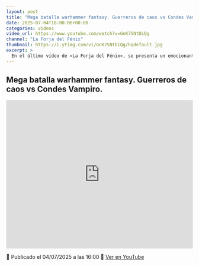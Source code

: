 ```yaml
---
layout: post
title: "Mega batalla warhammer fantasy. Guerreros de caos vs Condes Vampiro."
date: 2025-07-04T16:00:06+00:00
categories: videos
video_url: https://www.youtube.com/watch?v=GnK7SNtDiQg
channel: "La Forja del Fénix"
thumbnail: https://i.ytimg.com/vi/GnK7SNtDiQg/hqdefault.jpg
excerpt: >
  En el último vídeo de «La Forja del Fénix», se presenta un emocionante enfrentamiento entre dos icónicos ejércitos del Viejo Mundo: los temidos Guerreros del Caos y los oscuros Condes Vampiro. Esta mega batalla promete ofrecer intensos momentos de estrategia y combate, siendo un imperdible para los aficionados de Warhammer Fantasy. Acompáñanos en «El Heraldo del Viejo Mundo» mientras exploramos los detalles de este épico enfrentamiento.
---
```


## Mega batalla warhammer fantasy. Guerreros de caos vs Condes Vampiro.

<iframe width="100%" height="400" src="https://www.youtube.com/embed/GnK7SNtDiQg" frameborder="0" allowfullscreen></iframe>

📅 Publicado el 04/07/2025 a las 16:00
🔗 [Ver en YouTube](https://www.youtube.com/watch?v=GnK7SNtDiQg)
